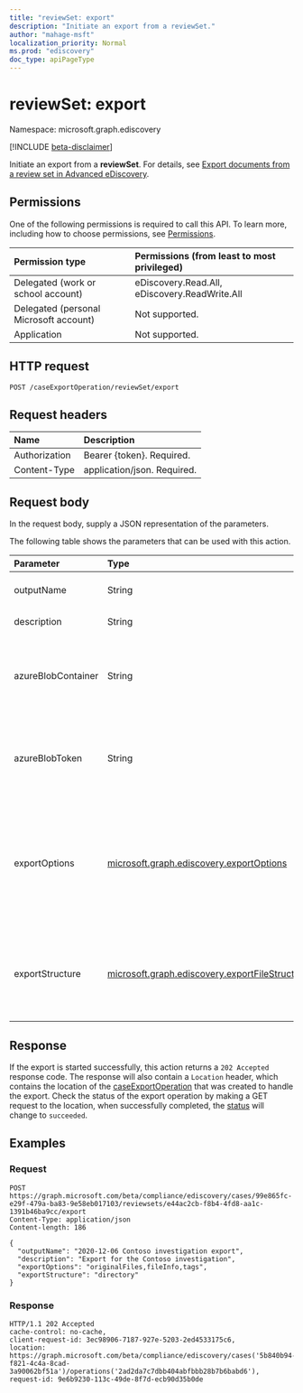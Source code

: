 ```yaml
---
title: "reviewSet: export"
description: "Initiate an export from a reviewSet."
author: "mahage-msft"
localization_priority: Normal
ms.prod: "ediscovery"
doc_type: apiPageType
---
```


# reviewSet: export

Namespace: microsoft.graph.ediscovery

[!INCLUDE [beta-disclaimer](../../includes/beta-disclaimer.md)]

Initiate an export from a **reviewSet**.  For details, see [Export documents from a review set in Advanced eDiscovery](/microsoft-365/compliance/export-documents-from-review-set).

## Permissions

One of the following permissions is required to call this API. To learn more, including how to choose permissions, see [Permissions](/graph/permissions-reference).

|Permission type|Permissions (from least to most privileged)|
|:---|:---|
|Delegated (work or school account)|eDiscovery.Read.All, eDiscovery.ReadWrite.All|
|Delegated (personal Microsoft account)|Not supported.|
|Application|Not supported.|

## HTTP request

<!-- {
  "blockType": "ignored"
}
-->

``` http
POST /caseExportOperation/reviewSet/export
```

## Request headers

|Name|Description|
|:---|:---|
|Authorization|Bearer {token}. Required.|
|Content-Type|application/json. Required.|

## Request body

In the request body, supply a JSON representation of the parameters.

The following table shows the parameters that can be used with this action.

|Parameter|Type|Description|
|:---|:---|:---|
|outputName|String| Name of the export. Required. |
|description|String| Description of the export |
|azureBlobContainer|String| When exporting to your own Azure storage account, this is the container URL. |
|azureBlobToken|String| When exporting to your own Azure storage account, SAS token for the container URL. |
|exportOptions| [microsoft.graph.ediscovery.exportOptions](../resources/ediscovery-caseexportoperation.md#exportoptions-values) |Specifies options that control the format of the export. Possible values are: `originalFiles`, `text`, `pdfReplacement`, `fileInfo`, `tags`.|
|exportStructure|[microsoft.graph.ediscovery.exportFileStructure](../resources/ediscovery-caseexportoperation.md#exportfilestructure-values)| Options that control file structure and packaging of the export. Possible values are: `none`, `directory`, `pst`.|

## Response

If the export is started successfully, this action returns a `202 Accepted` response code. The response will also contain a `Location` header, which contains the location of the [caseExportOperation](../resources/ediscovery-caseexportoperation.md) that was created to handle the export. Check the status of the export operation by making a GET request to the location, when successfully completed, the [status](../resources/ediscovery-caseoperation.md#caseoperationstatus-values) will change to `succeeded`.

## Examples

### Request

<!-- {
  "blockType": "request",
  "name": "reviewset_export"
}
-->

``` http
POST https://graph.microsoft.com/beta/compliance/ediscovery/cases/99e865fc-e29f-479a-ba83-9e58eb017103/reviewsets/e44ac2cb-f8b4-4fd8-aa1c-1391b46ba9cc/export
Content-Type: application/json
Content-length: 186

{
  "outputName": "2020-12-06 Contoso investigation export",
  "description": "Export for the Contoso investigation",
  "exportOptions": "originalFiles,fileInfo,tags",
  "exportStructure": "directory"
}
```

### Response

<!-- {
  "blockType": "response",
  "truncated": true
}
-->

``` http
HTTP/1.1 202 Accepted
cache-control: no-cache,
client-request-id: 3ec98906-7187-927e-5203-2ed4533175c6,
location: https://graph.microsoft.com/beta/compliance/ediscovery/cases('5b840b94-f821-4c4a-8cad-3a90062bf51a')/operations('2ad2da7c7dbb404abfbbb28b7b6babd6'),
request-id: 9e6b9230-113c-49de-8f7d-ecb90d35b0de
```
